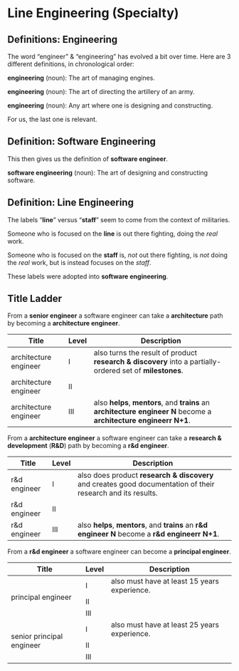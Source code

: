 # Line Engineering (Specialty)

## Definitions: Engineering

The word “engineer” & “engineering” has evolved a bit over time.
Here are 3 different definitions, in chronological order:

**engineering** (noun): The art of managing engines.

**engineering** (noun): The art of directing the artillery of an army.

**engineering** (noun): Any art where one is designing and constructing.

For us, the last one is relevant.

## Definition: Software Engineering

This then gives us the definition of **software engineer**.

**software engineering** (noun): The art of designing and constructing software.

## Definition: Line Engineering

The labels “**line**” versus “**staff**” seem to come from the context of militaries.

Someone who is focused on the **line** is out there fighting, doing the _real_ work.

Someone who is focused on the **staff** is, _not_ out there fighting, is _not_ doing the _real_ work, but is instead focuses on the _staff_.

These labels were adopted into **software engineering**.

## Title Ladder

From a **senior engineer** a software engineer can take a **architecture** path by becoming a **architecture engineer**.

<table>
	<thead>
		<tr>
			<th>Title</th>
			<th>Level</th>
			<th>Description</th>
		</td>
	</thead>
	<tbody>
		<tr>
			<td>architecture engineer</td>
			<td>Ⅰ</td>
			<td>also turns the result of product <strong>research & discovery</strong> into a partially-ordered set of <strong>milestones</strong>.</td>
		</tr>
		<tr>
			<td>architecture engineer</td>
			<td>Ⅱ</td>
			<td></td>
		</tr>
		<tr>
			<td>architecture engineer</td>
			<td>Ⅲ</td>
			<td>also <strong>helps</strong>, <strong>mentors</strong>, and <strong>trains</strong> an <strong>architecture engineer N</strong> become a <strong>architecture engineerr N+1</strong>.</td>
		</tr>
	</tbody>
</table>

From a **architecture engineer** a software engineer can take a **research & development** (**R&D**) path by becoming a **r&d engineer**.

<table>
	<thead>
		<tr>
			<th>Title</th>
			<th>Level</th>
			<th>Description</th>
		</td>
	</thead>
	<tbody>
		<tr>
			<td>r&d engineer</td>
			<td>Ⅰ</td>
			<td>also does product <strong>research & discovery</strong> and creates good documentation of their research and its results.</td>
		</tr>
		<tr>
			<td>r&d engineer</td>
			<td>Ⅱ</td>
			<td></td>
		</tr>
		<tr>
			<td>r&d engineer</td>
			<td>Ⅲ</td>
			<td>also <strong>helps</strong>, <strong>mentors</strong>, and <strong>trains</strong> an <strong>r&d engineer N</strong> become a <strong>r&d engineerr N+1</strong>.</td>
		</tr>
	</tbody>
</table>

From a **r&d engineer** a software engineer can become a **principal engineer**.

<table>
	<thead>
		<tr>
			<th>Title</th>
			<th>Level</th>
			<th>Description</th>
		</td>
	</thead>
	<tbody>
		<tr>
			<td rowspan="3">principal engineer</td>
			<td>Ⅰ</td>
			<td>also must have at least 15 years experience.</td>
		</tr>
		<tr>
			<td>Ⅱ</td>
			<td></td>
		</tr>
		<tr>
			<td>Ⅲ</td>
			<td></td>
		</tr>
		<tr>
			<td rowspan="3">senior principal engineer</td>
			<td>Ⅰ</td>
			<td>also must have at least 25 years experience.</td>
		</tr>
		<tr>
			<td>Ⅱ</td>
			<td></td>
		</tr>
		<tr>
			<td>Ⅲ</td>
			<td></td>
		</tr>
	</tbody>
</table>


